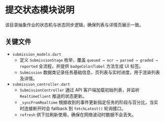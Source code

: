# 提交状态模块说明

该目录抽象作业的状态机与状态同步逻辑，确保列表与详情页展示一致。

## 关键文件
- `submission_models.dart`
  - 定义 `SubmissionStage` 枚举，覆盖 `queued → ocr → parsed → graded → reported` 全流程，并提供 `badgeColor`/`label` 方法生成 UI 标签。
  - `Submission` 数据类记录任务基础信息、页列表与实时进度，用于渲染列表及详情。
- `submission_controller.dart`
  - `SubmissionController` 通过 API 客户端加载初始列表，并监听 `RealtimeClient` 推送的状态更新。
  - `_syncFromRealtime` 根据收到的事件更新指定任务的阶段与百分比，当实时连接断开时会 fallback 到 `fetchLatest()` 轮询接口。
  - `refresh` 供下拉刷新使用，确保在网络波动时数据不会丢失。
